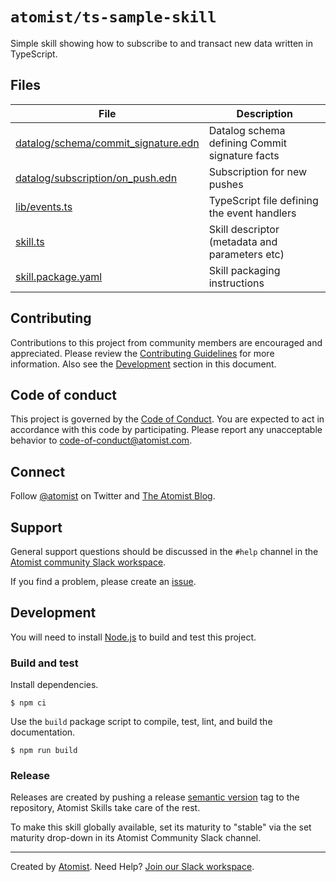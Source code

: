 # `atomist/ts-sample-skill`

Simple skill showing how to subscribe to and transact new data written in
TypeScript.

## Files

| File                                                                       | Description                                    |
| -------------------------------------------------------------------------- | ---------------------------------------------- |
| [datalog/schema/commit_signature.edn](datalog/schema/commit_signature.edn) | Datalog schema defining Commit signature facts |
| [datalog/subscription/on_push.edn](datalog/subscription/on_push.edn)       | Subscription for new pushes                    |
| [lib/events.ts](lib/events.ts)                                             | TypeScript file defining the event handlers    |
| [skill.ts](skill.ts)                                                       | Skill descriptor (metadata and parameters etc) |
| [skill.package.yaml](skill.package.yaml)                                   | Skill packaging instructions                   |

## Contributing

Contributions to this project from community members are encouraged and
appreciated. Please review the [Contributing Guidelines](CONTRIBUTING.md) for
more information. Also see the [Development](#development) section in this
document.

## Code of conduct

This project is governed by the [Code of Conduct](CODE_OF_CONDUCT.md). You are
expected to act in accordance with this code by participating. Please report any
unacceptable behavior to code-of-conduct@atomist.com.

## Connect

Follow [@atomist][atomist-twitter] on Twitter and [The Atomist
Blog][atomist-blog].

[atomist-twitter]: https://twitter.com/atomist "Atomist on Twitter"
[atomist-blog]: https://blog.atomist.com/ "The Atomist Blog"

## Support

General support questions should be discussed in the `#help` channel in the
[Atomist community Slack workspace][slack].

If you find a problem, please create an [issue](../../issues).

## Development

You will need to install [Node.js][node] to build and test this project.

[node]: https://nodejs.org/ "Node.js"

### Build and test

Install dependencies.

```
$ npm ci
```

Use the `build` package script to compile, test, lint, and build the
documentation.

```
$ npm run build
```

### Release

Releases are created by pushing a release [semantic version][semver] tag to the
repository, Atomist Skills take care of the rest.

To make this skill globally available, set its maturity to "stable" via the set
maturity drop-down in its Atomist Community Slack channel.

[semver]: https://semver.org/ "Semantic Version"

---

Created by [Atomist][atomist]. Need Help? [Join our Slack workspace][slack].

[atomist]: https://atomist.com/ "Atomist"
[slack]: https://join.atomist.com/ "Atomist Community Slack"
